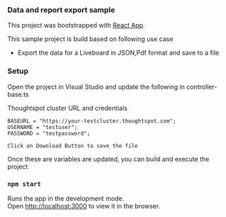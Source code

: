 ### Data and report export sample

This project was bootstrapped with [ React App](https://github.com/facebook/create-react-app).

This sample project is build based on following use case
 - Export the data for a Liveboard in JSON,Pdf format and save to a file

### Setup

Open the project in Visual Studio and update the following in controller-base.ts

Thoughtspot cluster URL and credentials

```
BASEURL = "https://your-testcluster.thoughtspot.com";
USERNAME = "testuser";
PASSWORD = "testpassword";
```

```
Click on Download Button to save the file
```

Once these are variables are updated, you can build and execute the project


### `npm start`

Runs the app in the development mode.\
Open [http://localhost:3000](http://localhost:3000) to view it in the browser.



